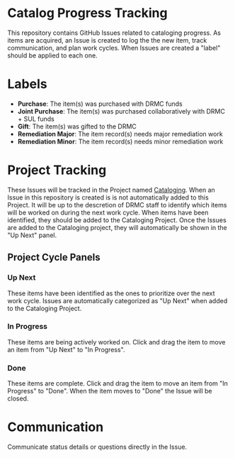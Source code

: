# Catalog Progress Tracking
This repository contains GitHub Issues related to cataloging progress. As items are acquired, an Issue is created to log the the new item, track communication, and plan work cycles. When Issues are created a "label" should be applied to each one.

# Labels

  - **Purchase**: The item(s) was purchased with DRMC funds
  - **Joint Purchase**: The item(s) was purchased collaboratively with DRMC + SUL funds
  - **Gift**: The item(s) was gifted to the DRMC
  - **Remediation Major**: The item record(s) needs major remediation work
  - **Remediation Minor**: The item record(s) needs minor remediation work

# Project Tracking
These Issues will be tracked in the Project named [Cataloging](https://github.com/orgs/davidrumseymapcenter/projects/3). When an Issue in this repository is created is is not automatically added to this Project. It will be up to the descretion of DRMC staff to identify which items will be worked on during the next work cycle. When items have been identified, they should be added to the Cataloging Project. Once the Issues are added to the Cataloging project, they will automatically be shown in the "Up Next" panel.
## Project Cycle Panels
### Up Next
These items have been identified as the ones to prioritize over the next work cycle. Issues are automatically categorized as "Up Next" when added to the Cataloging Project.
### In Progress
These items are being actively worked on. Click and drag the item to move an item from "Up Next" to "In Progress". 
### Done
These items are complete. Click and drag the item to move an item from "In Progress" to "Done". When the item moves to "Done" the Issue will be closed.

# Communication
Communicate status details or questions directly in the Issue.
